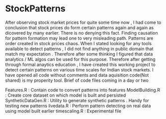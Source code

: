 # StockPatterns
After observing stock market prices for quite some time now , I had come to conclusion that stock prices do form certain patterns again and again as dicovered by many earlier. There is no denying this fact. Finding causation for pattern formation may lead one to very misleading path. Patterns are order created in stock prices chaos. When I stated looking for any tools available to detect patterns , I did not find anything in public domain that match my expectation . Therefore after some thinking I figured that data analytics / ML algos can be used for this purpose. Therefore after getting through formal anaytics education , I have created this working project to detect certain patterns on various time scales for Indian stock markets. I have opened all code without comments and data aquisition code(Not shared) is my properity tool. Brief of code files coming in a day or two

Features.R          : Contain code to convert patterns into features
ModelBuilding.R     : Create core dataset on which model is built and persisted
SyntheticDataGen.R  : Utility to generate synthetic patterns . Handy for testing new patterns
livedata.R          : Perform pattern detecting on real data using model built earlier
timescaling.R       : Experimental file 

